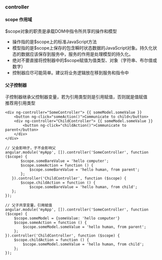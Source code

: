 ### controller

#### scope 作用域
$scope对象的职责是承载DOM中指令所共享的操作和模型  
* 操作指的是$scope上的标准JavaScript方法
* 模型指的是$scope上保存的包含瞬时状态数据的JavaScript对象。持久化状态的数据应该保存到服务中，服务的作用是处理模型的持久化。
* 绝对不要直接将控制器中的$scope赋值为值类型、对象（字符串、布尔值或数字）
* 控制器应尽可能简单。建议将业务逻辑放在移到服务和指令中

#### 父子控制器
子控制器继承父控制器变量，若为引用类型则是引用赋值，否则就是值赋值  
推荐用引用类型
```
<div ng-controller="SomeController"> {{ someModel.someValue }}
    <button ng-click="someAction()">Communicate to child</button>
    <div ng-controller="ChildController"> {{ someModel.someValue }}
        <button ng-click="childAction()">Communicate to parent</button>
    </div>
</div>

// 父会影响子，子不会影响父
angular.module('myApp', []).controller('SomeController', function ($scope) {
       $scope.someBareValue = 'hello computer';
       $scope.someAction = function () {
           $scope.someBareValue = 'hello human, from parent';
       };
   }).controller('ChildController', function ($scope) {
       $scope.childAction = function () {
           $scope.someBareValue = 'hello human, from child';
   };
});

// 父子共享变量，引用赋值
angular.module('myApp', []).controller('SomeController', function ($scope) {
    $scope.someModel = {someValue: 'hello computer'}
    $scope.someAction = function () {
        $scope.someModel.someValue = 'hello human, from parent';
    };
}).controller('ChildController', function ($scope) {
    $scope.childAction = function () {
        $scope.someModel.someValue = 'hello human, from child';
    };
});   
```

